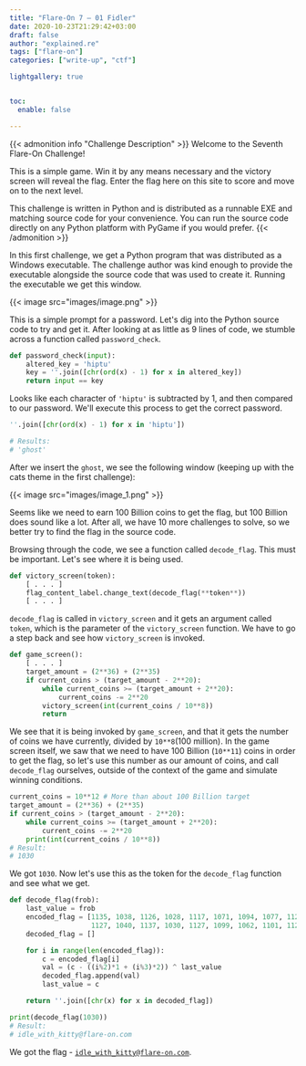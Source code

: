 ```yaml
---
title: "Flare-On 7 — 01 Fidler"
date: 2020-10-23T21:29:42+03:00
draft: false
author: "explained.re"
tags: ["flare-on"]
categories: ["write-up", "ctf"]

lightgallery: true


toc:
  enable: false

---
```

{{< admonition info "Challenge Description" >}}
Welcome to the Seventh Flare-On Challenge!

This is a simple game. Win it by any means necessary and the victory screen will reveal the flag. Enter the flag here on this site to score and move on to the next level.

This challenge is written in Python and is distributed as a runnable EXE and matching source code for your convenience. You can run the source code directly on any Python platform with PyGame if you would prefer.
{{< /admonition >}}

In this first challenge, we get a Python program that was distributed as a Windows executable. The challenge author was kind enough to provide the executable alongside the source code that was used to create it. Running the executable we get this window.

{{< image src="images/image.png" >}}

This is a simple prompt for a password. Let's dig into the Python source code to try and get it. After looking at as little as 9 lines of code, we stumble across a function called `password_check`.

```python
def password_check(input):
    altered_key = 'hiptu'
    key = ''.join([chr(ord(x) - 1) for x in altered_key])
    return input == key
```

Looks like each character of `'hiptu'` is subtracted by 1, and then compared to our password. We'll execute this process to get the correct password.

```python
''.join([chr(ord(x) - 1) for x in 'hiptu'])

# Results:
# 'ghost'
```

After we insert the `ghost`, we see the following window (keeping up with the cats theme in the first challenge):

{{< image src="images/image_1.png" >}}

Seems like we need to earn 100 Billion coins to get the flag, but 100 Billion does sound like a lot. After all, we have 10 more challenges to solve, so we better try to find the flag in the source code.

Browsing through the code, we see a function called `decode_flag`. This must be important. Let's see where it is being used.

```python
def victory_screen(token):
	[ . . . ]
	flag_content_label.change_text(decode_flag(**token**))
	[ . . . ]
```

`decode_flag` is called in `victory_screen` and it gets an argument called `token`, which is the parameter of the `victory_screen` function. We have to go a step back and see how `victory_screen` is invoked.

```python
def game_screen():
	[ . . . ] 
	target_amount = (2**36) + (2**35)
	if current_coins > (target_amount - 2**20):
	    while current_coins >= (target_amount + 2**20):
	        current_coins -= 2**20
	    victory_screen(int(current_coins / 10**8))
	    return
```

We see that it is being invoked by `game_screen`, and that it gets the number of coins we have currently, divided by `10**8`(100 million). In the game screen itself, we saw that we need to have 100 Billion (`10**11`) coins in order to get the flag, so let's use this number as our amount of coins, and call `decode_flag` ourselves, outside of the context of the game and simulate winning conditions.

```python
current_coins = 10**12 # More than about 100 Billion target
target_amount = (2**36) + (2**35)
if current_coins > (target_amount - 2**20):
    while current_coins >= (target_amount + 2**20):
        current_coins -= 2**20
    print(int(current_coins / 10**8))
# Result:
# 1030
```

We got `1030`. Now let's use this as the token for the `decode_flag` function and see what we get.

```python
def decode_flag(frob):
    last_value = frob
    encoded_flag = [1135, 1038, 1126, 1028, 1117, 1071, 1094, 1077, 1121, 1087, 1110, 1092, 1072, 1095, 1090, 1027,
                    1127, 1040, 1137, 1030, 1127, 1099, 1062, 1101, 1123, 1027, 1136, 1054]
    decoded_flag = []

    for i in range(len(encoded_flag)):
        c = encoded_flag[i]
        val = (c - ((i%2)*1 + (i%3)*2)) ^ last_value
        decoded_flag.append(val)
        last_value = c

    return ''.join([chr(x) for x in decoded_flag])

print(decode_flag(1030))
# Result:
# idle_with_kitty@flare-on.com
```

We got the flag - [`idle_with_kitty@flare-on.com`](mailto:idle_with_kitty@flare-on.com).